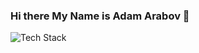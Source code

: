 ### Hi there My Name is Adam Arabov 👋

<p align="left"><img src="https://skillicons.dev/icons?i=postgres,git,github,docker,ts,discord,figma,html,js,mongodb,vscode,sequelize,supabase,replit,redux,react,py,ps,nodejs,nextjs,mongodb android&perline=16" alt="Tech Stack" /> </p>




